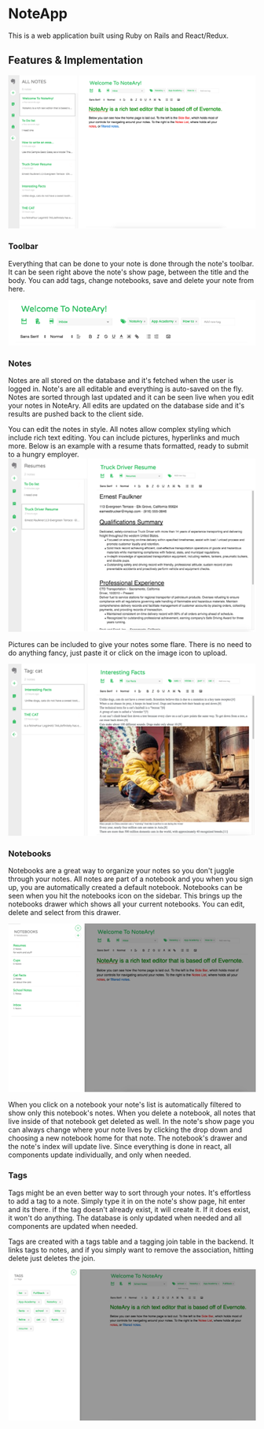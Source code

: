 # NoteApp


[Live]: http://noteary.herokuapp.com/

This is a web application built using Ruby on Rails and React/Redux.


## Features & Implementation

![image of homepage](docs/screens/homepage.png)

### Toolbar

  Everything that can be done to your note is done through the note's toolbar.  It can be seen right above the note's show page, between the title and the body.  You can add tags, change notebooks, save and delete your note from here.  

![image of toolbar](docs/screens/toolbar.png)

### Notes

  Notes are all stored on the database and it's fetched when the user is logged in.  Note's are all editable and everything is auto-saved on the fly.  
  Notes are sorted through last updated and it can be seen live when you edit your notes in NoteAry.  All edits are updated on the database side and
  it's results are pushed back to the client side.  

  You can edit the notes in style.  All notes allow complex styling which include rich text editing.  You can include pictures, hyperlinks and much more.
  Below is an example with a resume thats formatted, ready to submit to a hungry employer.
![image of resume](docs/screens/resume.png)

  Pictures can be included to give your notes some flare.  There is no need to do anything fancy, just paste it or click on the image icon to upload.

![image of pictures](docs/screens/pictures.png)  

### Notebooks

  Notebooks are a great way to organize your notes so you don't juggle through your notes.  All notes are part of a notebook and you when you sign up,
  you are automatically created a default notebook.  Notebooks can be seen when you hit the notebooks icon on the sidebar.  This brings up the notebooks drawer
  which shows all your current notebooks.  You can edit, delete and select from this drawer.

![image of notebooks drawer](docs/screens/notebooks.png)

  When you click on a notebook your note's list is automatically filtered to show only this notebook's notes.  When you delete a notebook, all notes that
  live inside of that notebook get deleted as well.  In the note's show page you can always change where your note lives by clicking the drop down and choosing a new notebook home for that note.  The notebook's drawer and the note's index will update live.  Since everything is done in react, all components update individually, and only when needed.

### Tags

  Tags might be an even better way to sort through your notes.  It's effortless to add a tag to a note.  Simply type it in on the note's show page, hit enter and its there.  if the tag doesn't already exist, it will create it.  If it does exist, it won't do anything.  The database is only updated when needed and all components are updated when needed.

  Tags are created with a tags table and a tagging join table in the backend.  It links tags to notes, and if you simply want to remove the association, hitting delete just deletes the join.

![tag screenshot](docs/screens/tags.png)
